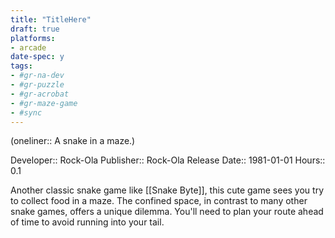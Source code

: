 ```yaml
---
title: "TitleHere"
draft: true
platforms:
- arcade
date-spec: y
tags:
- #gr-na-dev 
- #gr-puzzle 
- #gr-acrobat 
- #gr-maze-game 
- #sync
---
```


(oneliner:: A snake in a maze.)

Developer:: Rock-Ola
Publisher:: Rock-Ola
Release Date:: 1981-01-01
Hours:: 0.1

Another classic snake game like [[Snake Byte]], this cute game sees you try to collect food in a maze. The confined space, in contrast to many other snake games, offers a unique dilemma. You'll need to plan your route ahead of time to avoid running into your tail.